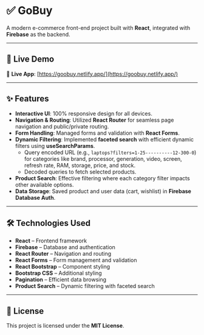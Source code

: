 # ✅ GoBuy

A modern e-commerce front-end project built with **React**, integrated with **Firebase** as the backend.

---

## 🚀 Live Demo

🔗 **Live App**: [https://goobuy.netlify.app/](https://goobuy.netlify.app/)

---

## ✨ Features

- **Interactive UI**: 100% responsive design for all devices.
- **Navigation & Routing**: Utilized **React Router** for seamless page navigation and public/private routing.
- **Form Handling**: Managed forms and validation with **React Forms**.
- **Dynamic Filtering**: Implemented **faceted search** with efficient dynamic filters using **useSearchParams**.
  - Query encoded URL (e.g., `laptops?filters=1-25----------12-300-0`) for categories like brand, processor, generation, video, screen, refresh rate, RAM, storage, price, and stock.
  - Decoded queries to fetch selected products.
- **Product Search**: Effective filtering where each category filter impacts other available options.
- **Data Storage**: Saved product and user data (cart, wishlist) in **Firebase Database Auth**.

---

## 🛠️ Technologies Used

- **React** – Frontend framework
- **Firebase** – Database and authentication
- **React Router** – Navigation and routing
- **React Forms** – Form management and validation
- **React Bootstrap** – Component styling
- **Bootstrap CSS** – Additional styling
- **Pagination** – Efficient data browsing
- **Product Search** – Dynamic filtering with faceted search

---

## 📜 License

This project is licensed under the **MIT License**.
